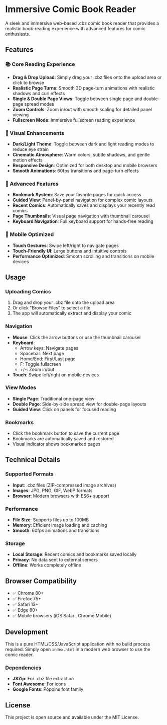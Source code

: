 # Immersive Comic Book Reader

A sleek and immersive web-based .cbz comic book reader that provides a realistic book-reading experience with advanced features for comic enthusiasts.

## Features

### 📚 Core Reading Experience
- **Drag & Drop Upload**: Simply drag your .cbz files onto the upload area or click to browse
- **Realistic Page Turns**: Smooth 3D page-turn animations with realistic shadows and curl effects
- **Single & Double Page Views**: Toggle between single page and double-page spread modes
- **Zoom Controls**: Zoom in/out with smooth scaling for detailed panel viewing
- **Fullscreen Mode**: Immersive fullscreen reading experience

### 🎨 Visual Enhancements
- **Dark/Light Theme**: Toggle between dark and light reading modes to reduce eye strain
- **Cinematic Atmosphere**: Warm colors, subtle shadows, and gentle motion effects
- **Responsive Design**: Optimized for both desktop and mobile browsers
- **Smooth Animations**: 60fps transitions and page-turn effects

### 🔖 Advanced Features
- **Bookmark System**: Save your favorite pages for quick access
- **Guided View**: Panel-by-panel navigation for complex comic layouts
- **Recent Comics**: Automatically saves and displays your recently read comics
- **Page Thumbnails**: Visual page navigation with thumbnail carousel
- **Keyboard Navigation**: Full keyboard support for hands-free reading

### 📱 Mobile Optimized
- **Touch Gestures**: Swipe left/right to navigate pages
- **Touch-Friendly UI**: Large buttons and intuitive controls
- **Performance Optimized**: Smooth scrolling and transitions on mobile devices

## Usage

### Uploading Comics
1. Drag and drop your .cbz file onto the upload area
2. Or click "Browse Files" to select a file
3. The app will automatically extract and display your comic

### Navigation
- **Mouse**: Click the arrow buttons or use the thumbnail carousel
- **Keyboard**: 
  - Arrow keys: Navigate pages
  - Spacebar: Next page
  - Home/End: First/Last page
  - F: Toggle fullscreen
  - +/-: Zoom in/out
- **Touch**: Swipe left/right on mobile devices

### View Modes
- **Single Page**: Traditional one-page view
- **Double Page**: Side-by-side spread view for double-page layouts
- **Guided View**: Click on panels for focused reading

### Bookmarks
- Click the bookmark button to save the current page
- Bookmarks are automatically saved and restored
- Visual indicator shows bookmarked pages

## Technical Details

### Supported Formats
- **Input**: .cbz files (ZIP-compressed image archives)
- **Images**: JPG, PNG, GIF, WebP formats
- **Browser**: Modern browsers with ES6+ support

### Performance
- **File Size**: Supports files up to 100MB
- **Memory**: Efficient image loading and caching
- **Smooth**: 60fps animations and transitions

### Storage
- **Local Storage**: Recent comics and bookmarks saved locally
- **Privacy**: No data sent to external servers
- **Offline**: Works completely offline

## Browser Compatibility

- ✅ Chrome 80+
- ✅ Firefox 75+
- ✅ Safari 13+
- ✅ Edge 80+
- ✅ Mobile browsers (iOS Safari, Chrome Mobile)

## Development

This is a pure HTML/CSS/JavaScript application with no build process required. Simply open `index.html` in a modern web browser to use the comic reader.

### Dependencies
- **JSZip**: For .cbz file extraction
- **Font Awesome**: For icons
- **Google Fonts**: Poppins font family

## License

This project is open source and available under the MIT License.